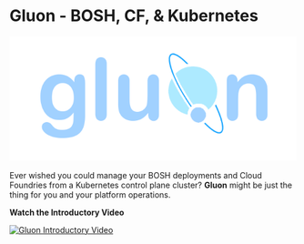 Gluon - BOSH, CF, & Kubernetes
==============================

![gluon logo](logo.png)

Ever wished you could manage your BOSH deployments and
Cloud Foundries from a Kubernetes control plane cluster?
**Gluon** might be just the thing for you and your
platform operations.

**Watch the Introductory Video**

[![Gluon Introductory Video](http://img.youtube.com/vi/SVjxC3wMjMg/0.jpg)](http://www.youtube.com/watch?v=SVjxC3wMjMg "Gluon Introductory Video")
